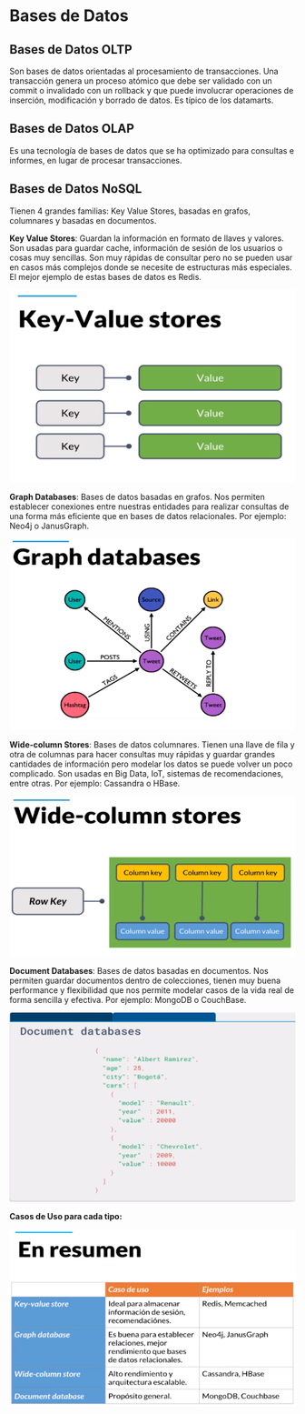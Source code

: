 # Bases de Datos

## Bases de Datos OLTP

Son bases de datos orientadas al procesamiento de transacciones. Una transacción genera un proceso atómico que debe ser validado con un commit o invalidado con un rollback y que puede involucrar operaciones de inserción, modificación y borrado de datos. Es típico de los datamarts.

## Bases de Datos OLAP

Es una tecnología de bases de datos que se ha optimizado para consultas e informes, en lugar de procesar transacciones.

## Bases de Datos NoSQL

Tienen 4 grandes familias: Key Value Stores, basadas en grafos, columnares y basadas en documentos.

**Key Value Stores**: Guardan la información en formato de llaves y valores. Son usadas para guardar cache, información de sesión de los usuarios o cosas muy sencillas. Son muy rápidas de consultar pero no se pueden usar en casos más complejos donde se necesite de estructuras más especiales. El mejor ejemplo de estas bases de datos es Redis.

![key-value-stores](/pictures/key-value-stores.PNG)

**Graph Databases**: Bases de datos basadas en grafos. Nos permiten establecer conexiones entre nuestras entidades para realizar consultas de una forma más eficiente que en bases de datos relacionales. Por ejemplo: Neo4j o JanusGraph.

![graph-databases](/pictures/graph-databases.PNG)

**Wide-column Stores**: Bases de datos columnares. Tienen una llave de fila y otra de columnas para hacer consultas muy rápidas y guardar grandes cantidades de información pero modelar los datos se puede volver un poco complicado. Son usadas en Big Data, IoT, sistemas de recomendaciones, entre otras. Por ejemplo: Cassandra o HBase.

![wide-column-stores](/pictures/wide-column-stores.PNG)

**Document Databases**: Bases de datos basadas en documentos. Nos permiten guardar documentos dentro de colecciones, tienen muy buena performance y flexibilidad que nos permite modelar casos de la vida real de forma sencilla y efectiva. Por ejemplo: MongoDB o CouchBase.

![document-databases](/pictures/document-databases.PNG)

**Casos de Uso para cada tipo:**

![databases-resume](/pictures/databases-resume.PNG)





